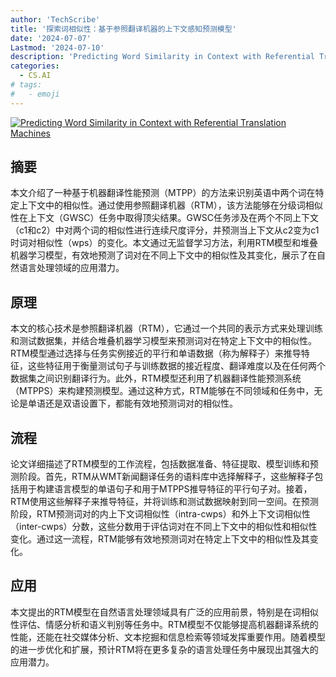```yaml
---
author: 'TechScribe'
title: '探索词相似性：基于参照翻译机器的上下文感知预测模型'
date: '2024-07-07'
Lastmod: '2024-07-10'
description: 'Predicting Word Similarity in Context with Referential Translation Machines'
categories:
  - CS.AI
# tags:
#   - emoji
---
```


[![Predicting Word Similarity in Context with Referential Translation Machines](https://arxiv-research-1301205113.cos.ap-guangzhou.myqcloud.com/images/2407.06230v1.pdf_0.jpg)](https://arxiv.org/abs/2407.06230v1)

## 摘要

本文介绍了一种基于机器翻译性能预测（MTPP）的方法来识别英语中两个词在特定上下文中的相似性。通过使用参照翻译机器（RTM），该方法能够在分级词相似性在上下文（GWSC）任务中取得顶尖结果。GWSC任务涉及在两个不同上下文（c1和c2）中对两个词的相似性进行连续尺度评分，并预测当上下文从c2变为c1时词对相似性（wps）的变化。本文通过无监督学习方法，利用RTM模型和堆叠机器学习模型，有效地预测了词对在不同上下文中的相似性及其变化，展示了在自然语言处理领域的应用潜力。<!--more-->

## 原理

本文的核心技术是参照翻译机器（RTM），它通过一个共同的表示方式来处理训练和测试数据集，并结合堆叠机器学习模型来预测词对在特定上下文中的相似性。RTM模型通过选择与任务实例接近的平行和单语数据（称为解释子）来推导特征，这些特征用于衡量测试句子与训练数据的接近程度、翻译难度以及在任何两个数据集之间识别翻译行为。此外，RTM模型还利用了机器翻译性能预测系统（MTPPS）来构建预测模型。通过这种方式，RTM能够在不同领域和任务中，无论是单语还是双语设置下，都能有效地预测词对的相似性。

## 流程

论文详细描述了RTM模型的工作流程，包括数据准备、特征提取、模型训练和预测阶段。首先，RTM从WMT新闻翻译任务的语料库中选择解释子，这些解释子包括用于构建语言模型的单语句子和用于MTPPS推导特征的平行句子对。接着，RTM使用这些解释子来推导特征，并将训练和测试数据映射到同一空间。在预测阶段，RTM预测词对的内上下文词相似性（intra-cwps）和外上下文词相似性（inter-cwps）分数，这些分数用于评估词对在不同上下文中的相似性和相似性变化。通过这一流程，RTM能够有效地预测词对在特定上下文中的相似性及其变化。

## 应用

本文提出的RTM模型在自然语言处理领域具有广泛的应用前景，特别是在词相似性评估、情感分析和语义判别等任务中。RTM模型不仅能够提高机器翻译系统的性能，还能在社交媒体分析、文本挖掘和信息检索等领域发挥重要作用。随着模型的进一步优化和扩展，预计RTM将在更多复杂的语言处理任务中展现出其强大的应用潜力。